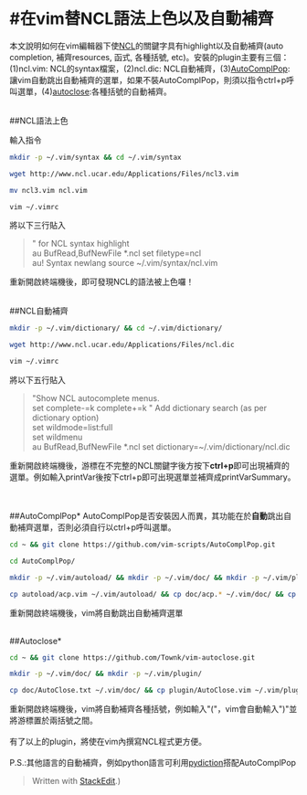 #在vim替NCL語法上色以及自動補齊
=====
本文說明如何在vim編輯器下使[NCL](http://www.ncl.ucar.edu/)的關鍵字具有highlight以及自動補齊(auto completion, 補齊resources, 函式, 各種括號, etc)。安裝的plugin主要有三個：(1)ncl.vim: NCL的syntax檔案，(2)ncl.dic: NCL自動補齊，(3)[AutoComplPop](https://github.com/vim-scripts/AutoComplPop):讓vim自動跳出自動補齊的選單，如果不裝AutoComplPop，則須以指令ctrl+p呼叫選單，(4)[autoclose](https://github.com/Townk/vim-autoclose):各種括號的自動補齊。
<br></br>

##NCL語法上色

輸入指令
```bash
mkdir -p ~/.vim/syntax && cd ~/.vim/syntax
```
```bash
wget http://www.ncl.ucar.edu/Applications/Files/ncl3.vim
```
```bash
mv ncl3.vim ncl.vim
```
```bash
vim ~/.vimrc
```
將以下三行貼入

>" for NCL syntax highlight<br/>
>au BufRead,BufNewFile *.ncl set filetype=ncl<br/>
>au! Syntax newlang source ~/.vim/syntax/ncl.vim <br/>

重新開啟終端機後，即可發現NCL的語法被上色囉！
<br></br>

##NCL自動補齊
```bash
mkdir -p ~/.vim/dictionary/ && cd ~/.vim/dictionary/
```
```bash
wget http://www.ncl.ucar.edu/Applications/Files/ncl.dic
```
```bash
vim ~/.vimrc
```
將以下五行貼入
>"Show NCL autocomplete menus.<br/>
>set complete-=k complete+=k " Add dictionary search (as per dictionary option)<br/>
>set wildmode=list:full<br/>
>set wildmenu<br/>
>au BufRead,BufNewFile *.ncl set dictionary=~/.vim/dictionary/ncl.dic<br/>

重新開啟終端機後，游標在不完整的NCL關鍵字後方按下**ctrl+p**即可出現補齊的選單。例如輸入printVar後按下ctrl+p即可出現選單並補齊成printVarSummary。

<br></br>
##AutoComplPop*
AutoComplPop是否安裝因人而異，其功能在於**自動**跳出自動補齊選單，否則必須自行以ctrl+p呼叫選單。
```bash
cd ~ && git clone https://github.com/vim-scripts/AutoComplPop.git
```

```bash
cd AutoComplPop/
```
```bash
mkdir -p ~/.vim/autoload/ && mkdir -p ~/.vim/doc/ && mkdir -p ~/.vim/plugin/
```
```bash
cp autoload/acp.vim ~/.vim/autoload/ && cp doc/acp.* ~/.vim/doc/ && cp plugin/acp.vim ~/.vim/plugin/
```
重新開啟終端機後，vim將自動跳出自動補齊選單
<br></br>

##Autoclose*

```bash
cd ~ && git clone https://github.com/Townk/vim-autoclose.git
```
```bash
mkdir -p ~/.vim/doc/ && mkdir -p ~/.vim/plugin/
```
```bash
cp doc/AutoClose.txt ~/.vim/doc/ && cp plugin/AutoClose.vim ~/.vim/plugin/
```
重新開啟終端機後，vim將自動補齊各種括號，例如輸入"("，vim會自動輸入")"並將游標置於兩括號之間。
<br></br>
有了以上的plugin，將使在vim內撰寫NCL程式更方便。
<br></br>
P.S.:其他語言的自動補齊，例如python語言可利用[pydiction](https://github.com/vim-scripts/Pydiction)搭配AutoComplPop

> Written with [StackEdit](https://stackedit.io/).)
